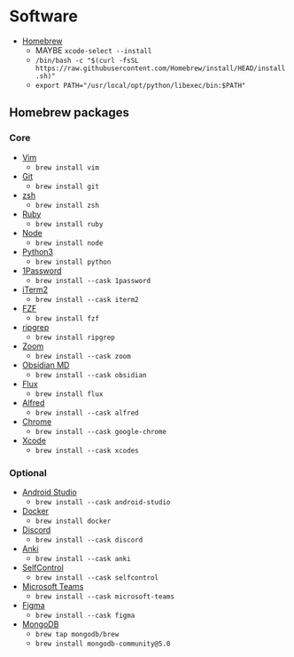 # Software
- [Homebrew](https://brew.sh/)
  - MAYBE `xcode-select --install`
  - `/bin/bash -c "$(curl -fsSL https://raw.githubusercontent.com/Homebrew/install/HEAD/install.sh)"`
  - `export PATH="/usr/local/opt/python/libexec/bin:$PATH"`

## Homebrew packages
### Core
- [Vim](https://formulae.brew.sh/formula/vim#default)
  - `brew install vim`
- [Git](https://formulae.brew.sh/formula/git#default)
  - `brew install git`
- [zsh](https://formulae.brew.sh/formula/zsh#default)
  - `brew install zsh`
- [Ruby](https://formulae.brew.sh/formula/ruby#default)
  - `brew install ruby`
- [Node](https://formulae.brew.sh/formula/node#default)
  - `brew install node`
- [Python3](https://docs.python-guide.org/starting/install3/osx/)
  - `brew install python`
- [1Password](https://formulae.brew.sh/cask/1password#default)
  - `brew install --cask 1password`
- [iTerm2](https://formulae.brew.sh/cask/iterm2#default)
  - `brew install --cask iterm2`
- [FZF](https://formulae.brew.sh/formula/fzf#default)
  - `brew install fzf`
- [ripgrep](https://formulae.brew.sh/formula/ripgrep#default)
  - `brew install ripgrep`
- [Zoom](https://formulae.brew.sh/cask/zoom#default)
  - `brew install --cask zoom`
- [Obsidian MD](https://formulae.brew.sh/cask/obsidian)
  - `brew install --cask obsidian`
- [Flux](https://formulae.brew.sh/formula/flux#default)
  - `brew install flux`
- [Alfred](https://formulae.brew.sh/cask/alfred#default)
  - `brew install --cask alfred`
- [Chrome](https://formulae.brew.sh/cask/google-chrome)
  - `brew install --cask google-chrome`
- [Xcode](https://formulae.brew.sh/cask/xcodes#default)
  - `brew install --cask xcodes`

### Optional
- [Android Studio](https://formulae.brew.sh/cask/android-studio#default)
  - `brew install --cask android-studio`
- [Docker](https://formulae.brew.sh/formula/docker#default)
  - `brew install docker`
- [Discord](https://formulae.brew.sh/cask/discord#default)
  - `brew install --cask discord`
- [Anki](https://formulae.brew.sh/cask/anki#default)
  - `brew install --cask anki`
- [SelfControl](https://formulae.brew.sh/cask/selfcontrol#default)
  - `brew install --cask selfcontrol`
- [Microsoft Teams](https://formulae.brew.sh/cask/microsoft-teams)
  - `brew install --cask microsoft-teams`
- [Figma](https://formulae.brew.sh/cask/figma#default)
  - `brew install --cask figma`
- [MongoDB](https://docs.mongodb.com/manual/tutorial/install-mongodb-on-os-x/)
  - `brew tap mongodb/brew`
  - `brew install mongodb-community@5.0`
